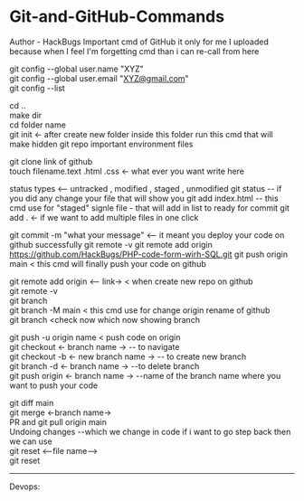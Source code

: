 # Git-and-GitHub-Commands
Author - HackBugs
Important cmd of GitHub it only for me I uploaded because when I feel I'm forgetting cmd than i can re-call from here

git config --global user.name "XYZ"  
git config --global user.email "XYZ@gmail.com"  
git config --list  

cd ..  
make dir  
cd folder name  
git init <- after create new folder inside this folder run this cmd that will make hidden git repo important environment files 

git clone link of github  
touch filename.text .html .css <- what ever you want write here

status types <-- untracked , modified , staged , unmodified
git status -- if you did any change your file that will show you 
git add index.html -- this cmd use for "staged" signle file - that will add in list to ready for commit
git add . <- if we want to add multiple files in one click
  
git commit -m "what your message" <-- it meant you deploy your code on github successfully 
git remote -v
git remote add origin https://github.com/HackBugs/PHP-code-form-wirh-SQL.git
git push origin main < this cmd will finally push your code on github  

git remote add origin <-- link-> < when create new repo on github  
git remote -v  
git branch  
git branch -M main < this cmd use for change origin rename of github  
git branch <check now which now showing branch  

git push -u origin name < push code on origin  
git checkout <- branch name -> -- to navigate  
git checkout -b <- new branch name -> -- to create new branch  
git branch -d <- branch name -> --to delete branch  
git push origin <- branch name -> --name of the branch name where you want to push your code  

git diff main  
git merge <-branch name->  
PR and git pull origin main  
Undoing changes --which we change in code if i want to go step back then we can use  
git reset <--file name-->  
git reset 

----------------------------------------------------------------------------------------
Devops:


